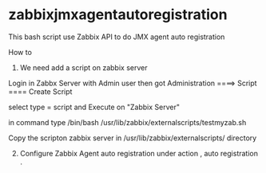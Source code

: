 # zabbixjmxagentautoregistration
This bash script use Zabbix API to do JMX agent auto registration



How to 

1. We need add a script on zabbix server 

Login in Zabbx Server with Admin user 
then got Administration ====> Script ==== Create Script

select type = script and Execute on  "Zabbix Server"

in command type /bin/bash /usr/lib/zabbix/externalscripts/testmyzab.sh

Copy the scripton zabbix server in  /usr/lib/zabbix/externalscripts/ directory 


2. Configure Zabbix Agent auto registration under action , auto registration .









